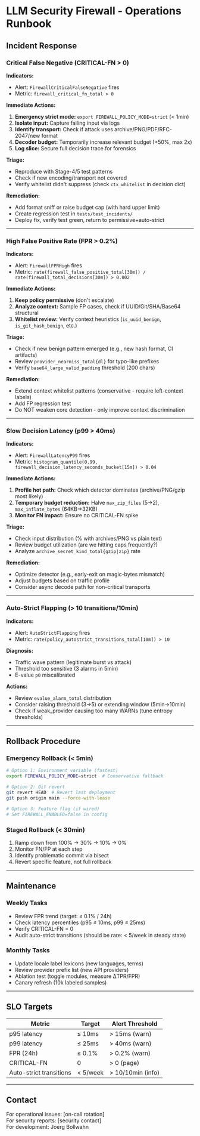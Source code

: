 # LLM Security Firewall - Operations Runbook

## Incident Response

### Critical False Negative (CRITICAL-FN > 0)

**Indicators:**
- Alert: `FirewallCriticalFalseNegative` fires
- Metric: `firewall_critical_fn_total > 0`

**Immediate Actions:**
1. **Emergency strict mode:** `export FIREWALL_POLICY_MODE=strict` (< 1min)
2. **Isolate input:** Capture failing input via logs
3. **Identify transport:** Check if attack uses archive/PNG/PDF/RFC-2047/new format
4. **Decoder budget:** Temporarily increase relevant budget (+50%, max 2x)
5. **Log slice:** Secure full decision trace for forensics

**Triage:**
- Reproduce with Stage-4/5 test patterns
- Check if new encoding/transport not covered
- Verify whitelist didn't suppress (check `ctx_whitelist` in decision dict)

**Remediation:**
- Add format sniff or raise budget cap (with hard upper limit)
- Create regression test in `tests/test_incidents/`
- Deploy fix, verify test green, return to permissive+auto-strict

---

### High False Positive Rate (FPR > 0.2%)

**Indicators:**
- Alert: `FirewallFPRHigh` fires  
- Metric: `rate(firewall_false_positive_total[30m]) / rate(firewall_total_decisions[30m]) > 0.002`

**Immediate Actions:**
1. **Keep policy permissive** (don't escalate)
2. **Analyze context:** Sample FP cases, check if UUID/Git/SHA/Base64 structural
3. **Whitelist review:** Verify context heuristics (`is_uuid_benign`, `is_git_hash_benign`, etc.)

**Triage:**
- Check if new benign pattern emerged (e.g., new hash format, CI artifacts)
- Review `provider_nearmiss_total{dl}` for typo-like prefixes
- Verify `base64_large_valid_padding` threshold (200 chars)

**Remediation:**
- Extend context whitelist patterns (conservative - require left-context labels)
- Add FP regression test
- Do NOT weaken core detection - only improve context discrimination

---

### Slow Decision Latency (p99 > 40ms)

**Indicators:**
- Alert: `FirewallLatencyP99` fires
- Metric: `histogram_quantile(0.99, firewall_decision_latency_seconds_bucket[15m]) > 0.04`

**Immediate Actions:**
1. **Profile hot path:** Check which detector dominates (archive/PNG/gzip most likely)
2. **Temporary budget reduction:** Halve `max_zip_files` (5→2), `max_inflate_bytes` (64KB→32KB)
3. **Monitor FN impact:** Ensure no CRITICAL-FN spike

**Triage:**
- Check input distribution (% with archives/PNG vs plain text)
- Review budget utilization (are we hitting caps frequently?)
- Analyze `archive_secret_kind_total{gzip|zip}` rate

**Remediation:**
- Optimize detector (e.g., early-exit on magic-bytes mismatch)
- Adjust budgets based on traffic profile
- Consider async decode path for non-critical transports

---

### Auto-Strict Flapping (> 10 transitions/10min)

**Indicators:**
- Alert: `AutoStrictFlapping` fires
- Metric: `rate(policy_autostrict_transitions_total[10m]) > 10`

**Diagnosis:**
- Traffic wave pattern (legitimate burst vs attack)
- Threshold too sensitive (3 alarms in 5min)
- E-value `p0` miscalibrated

**Actions:**
- Review `evalue_alarm_total` distribution
- Consider raising threshold (3→5) or extending window (5min→10min)
- Check if weak_provider causing too many WARNs (tune entropy thresholds)

---

## Rollback Procedure

### Emergency Rollback (< 5min)

```bash
# Option 1: Environment variable (fastest)
export FIREWALL_POLICY_MODE=strict  # Conservative fallback

# Option 2: Git revert
git revert HEAD  # Revert last deployment
git push origin main --force-with-lease

# Option 3: Feature flag (if wired)
# Set FIREWALL_ENABLED=false in config
```

### Staged Rollback (< 30min)

1. Ramp down from 100% → 30% → 10% → 0%
2. Monitor FN/FP at each step
3. Identify problematic commit via bisect
4. Revert specific feature, not full rollback

---

## Maintenance

### Weekly Tasks
- Review FPR trend (target: ≤ 0.1% / 24h)
- Check latency percentiles (p95 ≤ 10ms, p99 ≤ 25ms)
- Verify CRITICAL-FN = 0
- Audit auto-strict transitions (should be rare: < 5/week in steady state)

### Monthly Tasks
- Update locale label lexicons (new languages, terms)
- Review provider prefix list (new API providers)
- Ablation test (toggle modules, measure ΔTPR/FPR)
- Canary refresh (10k labeled samples)

---

## SLO Targets

| Metric | Target | Alert Threshold |
|--------|--------|-----------------|
| p95 latency | ≤ 10ms | > 15ms (warn) |
| p99 latency | ≤ 25ms | > 40ms (warn) |
| FPR (24h) | ≤ 0.1% | > 0.2% (warn) |
| CRITICAL-FN | 0 | > 0 (page) |
| Auto-strict transitions | < 5/week | > 10/10min (info) |

---

## Contact

For operational issues: [on-call rotation]  
For security reports: [security contact]  
For development: Joerg Bollwahn


